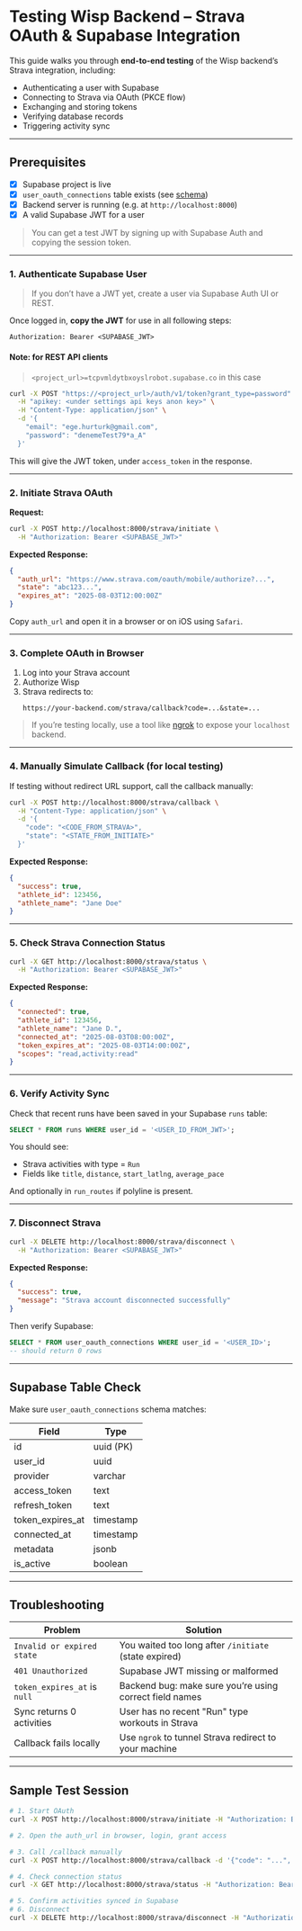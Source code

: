 # Testing Wisp Backend – Strava OAuth & Supabase Integration

This guide walks you through **end-to-end testing** of the Wisp backend’s Strava integration, including:

- Authenticating a user with Supabase
- Connecting to Strava via OAuth (PKCE flow)
- Exchanging and storing tokens
- Verifying database records
- Triggering activity sync

---

## Prerequisites

- [x] Supabase project is live
- [x] `user_oauth_connections` table exists (see [schema](#supabase-table-check))
- [x] Backend server is running (e.g. at `http://localhost:8000`)
- [x] A valid Supabase JWT for a user

> You can get a test JWT by signing up with Supabase Auth and copying the session token.

---



### 1. Authenticate Supabase User

> If you don’t have a JWT yet, create a user via Supabase Auth UI or REST.

Once logged in, **copy the JWT** for use in all following steps:
```
Authorization: Bearer <SUPABASE_JWT>
```

#### Note: for REST API clients

> `<project_url>=tcpvmldytbxoyslrobot.supabase.co` in this case
```sh
curl -X POST "https://<project_url>/auth/v1/token?grant_type=password" \
  -H "apikey: <under settings api keys anon key>" \
  -H "Content-Type: application/json" \
  -d '{
    "email": "ege.hurturk@gmail.com",
    "password": "denemeTest79*a_A"
  }' 
```
This will give the JWT token, under `access_token` in the response.

---

### 2. Initiate Strava OAuth

**Request:**
```bash
curl -X POST http://localhost:8000/strava/initiate \
  -H "Authorization: Bearer <SUPABASE_JWT>"
```

**Expected Response:**
```json
{
  "auth_url": "https://www.strava.com/oauth/mobile/authorize?...",
  "state": "abc123...",
  "expires_at": "2025-08-03T12:00:00Z"
}
```

Copy `auth_url` and open it in a browser or on iOS using `Safari`.

---

### 3. Complete OAuth in Browser

1. Log into your Strava account
2. Authorize Wisp
3. Strava redirects to:
   ```
   https://your-backend.com/strava/callback?code=...&state=...
   ```

> If you’re testing locally, use a tool like [ngrok](https://ngrok.com/) to expose your `localhost` backend.

---

### 4. Manually Simulate Callback (for local testing)

If testing without redirect URL support, call the callback manually:

```bash
curl -X POST http://localhost:8000/strava/callback \
  -H "Content-Type: application/json" \
  -d '{
    "code": "<CODE_FROM_STRAVA>",
    "state": "<STATE_FROM_INITIATE>"
  }'
```

**Expected Response:**
```json
{
  "success": true,
  "athlete_id": 123456,
  "athlete_name": "Jane Doe"
}
```

---

### 5. Check Strava Connection Status

```bash
curl -X GET http://localhost:8000/strava/status \
  -H "Authorization: Bearer <SUPABASE_JWT>"
```

**Expected Response:**
```json
{
  "connected": true,
  "athlete_id": 123456,
  "athlete_name": "Jane D.",
  "connected_at": "2025-08-03T08:00:00Z",
  "token_expires_at": "2025-08-03T14:00:00Z",
  "scopes": "read,activity:read"
}
```

---

### 6. Verify Activity Sync

Check that recent runs have been saved in your Supabase `runs` table:

```sql
SELECT * FROM runs WHERE user_id = '<USER_ID_FROM_JWT>';
```

You should see:
- Strava activities with type = `Run`
- Fields like `title`, `distance`, `start_latlng`, `average_pace`

And optionally in `run_routes` if polyline is present.

---

### 7. Disconnect Strava

```bash
curl -X DELETE http://localhost:8000/strava/disconnect \
  -H "Authorization: Bearer <SUPABASE_JWT>"
```

**Expected Response:**
```json
{
  "success": true,
  "message": "Strava account disconnected successfully"
}
```

Then verify Supabase:
```sql
SELECT * FROM user_oauth_connections WHERE user_id = '<USER_ID>';
-- should return 0 rows
```

---

## Supabase Table Check

Make sure `user_oauth_connections` schema matches:

| Field             | Type          |
|------------------|---------------|
| id               | uuid (PK)     |
| user_id          | uuid          |
| provider         | varchar       |
| access_token     | text          |
| refresh_token    | text          |
| token_expires_at | timestamp     |
| connected_at     | timestamp     |
| metadata         | jsonb         |
| is_active        | boolean       |

---

## Troubleshooting

| Problem                            | Solution                                                  |
|------------------------------------|-----------------------------------------------------------|
| `Invalid or expired state`         | You waited too long after `/initiate` (state expired)     |
| `401 Unauthorized`                 | Supabase JWT missing or malformed                         |
| `token_expires_at` is `null`       | Backend bug: make sure you’re using correct field names   |
| Sync returns 0 activities          | User has no recent "Run" type workouts in Strava          |
| Callback fails locally             | Use `ngrok` to tunnel Strava redirect to your machine     |

---

## Sample Test Session

```bash
# 1. Start OAuth
curl -X POST http://localhost:8000/strava/initiate -H "Authorization: Bearer <JWT>"

# 2. Open the auth_url in browser, login, grant access

# 3. Call /callback manually
curl -X POST http://localhost:8000/strava/callback -d '{"code": "...", "state": "..."}'

# 4. Check connection status
curl -X GET http://localhost:8000/strava/status -H "Authorization: Bearer <JWT>"

# 5. Confirm activities synced in Supabase
# 6. Disconnect
curl -X DELETE http://localhost:8000/strava/disconnect -H "Authorization: Bearer <JWT>"
```

